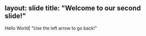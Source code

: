 layout: slide
title: "Welcome to our second slide!"
----
Hello World|
"Use the left arrow to go back!"
